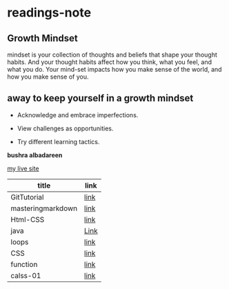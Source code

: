# readings-note
## Growth Mindset
 mindset is your collection of thoughts and beliefs that shape your thought habits.  And your thought habits affect how you think, what you feel, and what you do.  Your mind-set impacts how you make sense of the world, and how you make sense of you.
##  away to keep yourself in a growth mindset

* Acknowledge and embrace imperfections.

* View challenges as opportunities.

* Try different learning tactics.

**bushra albadareen**

[my live site](https://bushra-albadareen.github.io/readings-note/)

title | link
 --------------| ----------------------------------------------------------------------
 GitTutorial | [link](https://bushra-albadareen.github.io/readings-note/GitTutorial)
 masteringmarkdown | [link](https://bushra-albadareen.github.io/readings-note/masteringmarkdown)
 Html-CSS| [link](https://bushra-albadareen.github.io/readings-note/Html-CSS)
 java|[Link](https://bushra-albadareen.github.io/readings-note/java)
 loops|[link](https://bushra-albadareen.github.io/readings-note/loops)
 CSS|[link](https://bushra-albadareen.github.io/readings-note/CSS)
 function|[link](https://bushra-albadareen.github.io/readings-note/function)
 calss-01| [link](https://bushra-albadareen.github.io/readings-note/calss-01)
 

